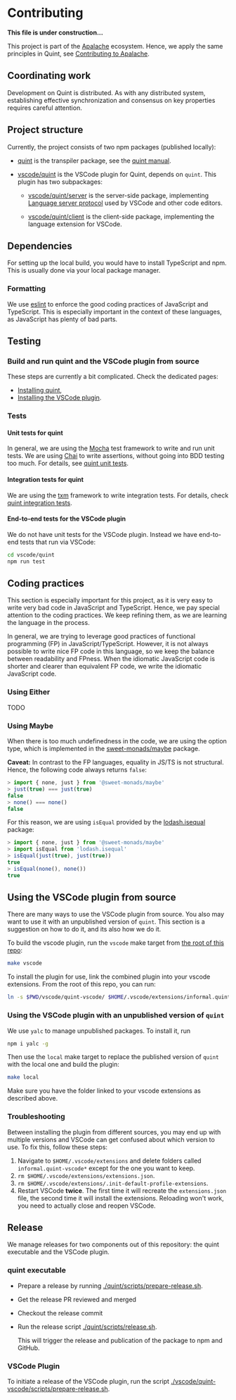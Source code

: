 # Contributing

**This file is under construction...**

This project is part of the [Apalache][] ecosystem.  Hence, we apply the
same principles in Quint, see [Contributing to Apalache][].

## Coordinating work

Development on Quint is distributed. As with any distributed system, establishing
effective synchronization and consensus on key properties requires careful
attention.

## Project structure

Currently, the project consists of two npm packages (published locally):

 - [quint](./quint) is the transpiler package, see the [quint manual][].
 - [vscode/quint](./vscode/quint) is the VSCode plugin for Quint, depends on `quint`.
   This plugin has two subpackages:

   - [vscode/quint/server](./vscode/quint/server) is the server-side package,
     implementing [Language server protocol][] used by VSCode and other
     code editors.

   - [vscode/quint/client](./vscode/quint/client) is the client-side package,
     implementing the language extension for VSCode.

## Dependencies

For setting up the local build, you would have to install TypeScript and npm.
This is usually done via your local package manager.

### Formatting

We use [eslint][] to enforce the good coding practices of JavaScript and
TypeScript. This is especially important in the context of these languages, as
JavaScript has plenty of bad parts.

## Testing

### Build and run quint and the VSCode plugin from source

These steps are currently a bit complicated. Check the dedicated pages:

 - [Installing quint][],
 - [Installing the VSCode plugin](#using-the-vscode-plugin-from-source).

### Tests

#### Unit tests for quint

In general, we are using the [Mocha][] test framework to write and run unit
tests. We are using [Chai][] to write assertions, without going into BDD
testing too much. For details, see [quint unit tests][].

#### Integration tests for quint

We are using the [txm][] framework to write integration tests. For details,
check [quint integration tests][].

#### End-to-end tests for the VSCode plugin

We do not have unit tests for the VSCode plugin. Instead we have end-to-end
tests that run via VSCode:

```sh
cd vscode/quint
npm run test
```

## Coding practices

This section is especially important for this project, as it is very easy to
write very bad code in JavaScript and TypeScript. Hence, we pay special
attention to the coding practices. We keep refining them, as we are learning
the language in the process.

In general, we are trying to leverage good practices of functional programming
(FP) in JavaScript/TypeScript. However, it is not always possible to write nice
FP code in this language, so we keep the balance between readability and
FPness.  When the idiomatic JavaScript code is shorter and clearer than
equivalent FP code, we write the idiomatic JavaScript code.

### Using Either

TODO

### Using Maybe

When there is too much undefinedness in the code, we are using the option type,
which is implemented in the [sweet-monads/maybe][] package.

**Caveat:** In contrast to the FP languages, equality in JS/TS is not structural.
Hence, the following code always returns `false`:

```js
> import { none, just } from '@sweet-monads/maybe'
> just(true) === just(true)
false
> none() === none()
false
```

For this reason, we are using `isEqual` provided by the [lodash.isequal][] package:

```js
> import { none, just } from '@sweet-monads/maybe'
> import isEqual from 'lodash.isequal'
> isEqual(just(true), just(true))
true
> isEqual(none(), none())
true
```

## Using the VSCode plugin from source

There are many ways to use the VSCode plugin from source. You also may want to use it with an unpublished version of `quint`.
This section is a suggestion on how to do it, and its also how we do it.

To build the vscode plugin, run the `vscode` make target from [the root of this repo](../../):

```sh
make vscode
```

To install the plugin for use, link the combined plugin into your vscode
extensions. From the root of this repo, you can run:

```sh
ln -s $PWD/vscode/quint-vscode/ $HOME/.vscode/extensions/informal.quint-vscode
```

### Using the VSCode plugin with an unpublished version of `quint`

We use `yalc` to manage unpublished packages. To install it, run

``` sh
npm i yalc -g
```

Then use the `local` make target to replace the published version of `quint` with the local one and build the plugin:

``` sh
make local
```

Make sure you have the folder linked to your vscode extensions as described above.

### Troubleshooting

Between installing the plugin from different sources, you may end up with multiple versions and VSCode can get confused about which version to use. To fix this, follow these steps:

1. Navigate to `$HOME/.vscode/extensions` and delete folders called `informal.quint-vscode*` except for the one you want to keep.
2. `rm $HOME/.vscode/extensions/extensions.json`.
3. `rm $HOME/.vscode/extensions/.init-default-profile-extensions`.
4. Restart VSCode **twice**. The first time it will recreate the `extensions.json` file, the second time it will install the extensions. Reloading won't work, you need to actually close and reopen VSCode.

[Apalache]: https://github.com/informalsystems/apalache
[Contributing to Apalache]: https://github.com/informalsystems/apalache/blob/unstable/CONTRIBUTING.md
[eslint]: https://eslint.org/
[quint manual]: ./doc/quint.md
[Installing quint]: https://github.com/informalsystems/quint/blob/main/quint/README.md#how-to-install
[Language server protocol]: https://microsoft.github.io/language-server-protocol/
[quint unit tests]: https://github.com/informalsystems/quint/blob/main/quint/README.md#unit-tests
[quint integration tests]: ./quint/README.md#integration-tests
[Mocha]: https://mochajs.org/
[Chai]: https://www.chaijs.com/
[txm]: https://www.npmjs.com/package/txm
[sweet-monads/maybe]: https://www.npmjs.com/package/@sweet-monads/maybe
[lodash.isequal]: https://www.npmjs.com/package/lodash.isequal

## Release

We manage releases for two components out of this repository: the quint
executable and the VSCode plugin.

### quint executable

- Prepare a release by running
  [./quint/scripts/prepare-release.sh](./quint/scripts/prepare-release.sh).
- Get the release PR reviewed and merged
- Checkout the release commit
- Run the release script [./quint/scripts/release.sh](./quint/scripts/release.sh).

  This will trigger the release and publication of the package to npm and
  GitHub.
  
### VSCode Plugin

To initiate a release of the VSCode plugin, run the script
[./vscode/quint-vscode/scripts/prepare-release.sh](./vscode/quint-vscode/scripts/prepare-release.sh).
